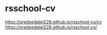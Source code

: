 # rsschool-cv
https://predsedatel228.github.io/rsschool-cv/cv
https://predsedatel228.github.io/rsschool-cv/
